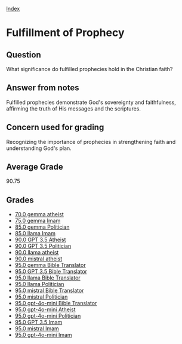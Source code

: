 
[Index](../index.md)
# Fulfillment of Prophecy
## Question
What significance do fulfilled prophecies hold in the Christian faith?

## Answer from notes
Fulfilled prophecies demonstrate God's sovereignty and faithfulness, affirming the truth of His messages and the scriptures.

## Concern used for grading
Recognizing the importance of prophecies in strengthening faith and understanding God's plan.

## Average Grade
90.75

## Grades
 * [70.0 gemma atheist](../answers/gemma_atheist/Fulfillment_of_Prophecy.md)
 * [75.0 gemma Imam](../answers/gemma_Imam/Fulfillment_of_Prophecy.md)
 * [85.0 gemma Politician](../answers/gemma_Politician/Fulfillment_of_Prophecy.md)
 * [85.0 llama Imam](../answers/llama_Imam/Fulfillment_of_Prophecy.md)
 * [90.0 GPT 3.5 Atheist](../answers/GPT_3.5_Atheist/Fulfillment_of_Prophecy.md)
 * [90.0 GPT 3.5 Politician](../answers/GPT_3.5_Politician/Fulfillment_of_Prophecy.md)
 * [90.0 llama atheist](../answers/llama_atheist/Fulfillment_of_Prophecy.md)
 * [90.0 mistral atheist](../answers/mistral_atheist/Fulfillment_of_Prophecy.md)
 * [95.0 gemma Bible Translator](../answers/gemma_Bible_Translator/Fulfillment_of_Prophecy.md)
 * [95.0 GPT 3.5 Bible Translator](../answers/GPT_3.5_Bible_Translator/Fulfillment_of_Prophecy.md)
 * [95.0 llama Bible Translator](../answers/llama_Bible_Translator/Fulfillment_of_Prophecy.md)
 * [95.0 llama Politician](../answers/llama_Politician/Fulfillment_of_Prophecy.md)
 * [95.0 mistral Bible Translator](../answers/mistral_Bible_Translator/Fulfillment_of_Prophecy.md)
 * [95.0 mistral Politician](../answers/mistral_Politician/Fulfillment_of_Prophecy.md)
 * [95.0 gpt-4o-mini Bible Translator](../answers/gpt-4o-mini_Bible_Translator/Fulfillment_of_Prophecy.md)
 * [95.0 gpt-4o-mini Atheist](../answers/gpt-4o-mini_Atheist/Fulfillment_of_Prophecy.md)
 * [95.0 gpt-4o-mini Politician](../answers/gpt-4o-mini_Politician/Fulfillment_of_Prophecy.md)
 * [95.0 GPT 3.5 Imam](../answers/GPT_3.5_Imam/Fulfillment_of_Prophecy.md)
 * [95.0 mistral Imam](../answers/mistral_Imam/Fulfillment_of_Prophecy.md)
 * [95.0 gpt-4o-mini Imam](../answers/gpt-4o-mini_Imam/Fulfillment_of_Prophecy.md)
